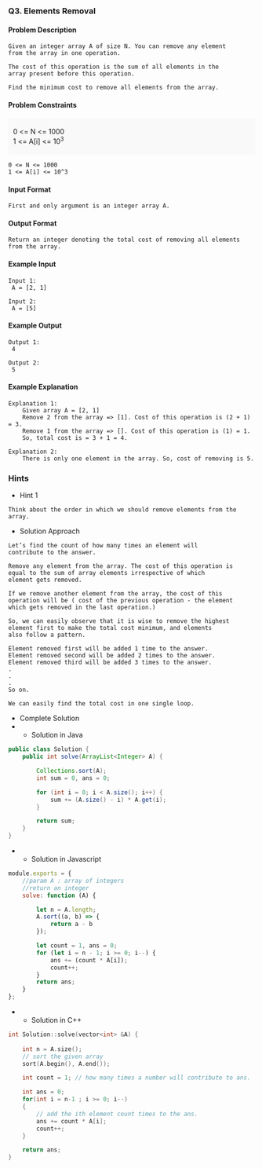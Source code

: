 ### Q3. Elements Removal
#### Problem Description
```text
Given an integer array A of size N. You can remove any element 
from the array in one operation.

The cost of this operation is the sum of all elements in the 
array present before this operation.

Find the minimum cost to remove all elements from the array.
```
#### Problem Constraints
<div style="background-color: #f9f9f9; padding: 5px 10px;">
    <p>0 &lt;= N &lt;= 1000<br> 
    1 &lt;= A[i] &lt;= 10<sup>3</sup></p>
</div>

```text
0 <= N <= 1000
1 <= A[i] <= 10^3
```
#### Input Format
```text
First and only argument is an integer array A.
```
#### Output Format
```text
Return an integer denoting the total cost of removing all elements 
from the array.
```
#### Example Input
```text
Input 1:
 A = [2, 1]

Input 2:
 A = [5]
```
#### Example Output
```text
Output 1:
 4

Output 2:
 5
```
#### Example Explanation
```text
Explanation 1:
    Given array A = [2, 1]
    Remove 2 from the array => [1]. Cost of this operation is (2 + 1) = 3.
    Remove 1 from the array => []. Cost of this operation is (1) = 1.
    So, total cost is = 3 + 1 = 4.

Explanation 2:
    There is only one element in the array. So, cost of removing is 5.
```
### Hints
* Hint 1
```text
Think about the order in which we should remove elements from the array.
```
* Solution Approach
```text
Let’s find the count of how many times an element will 
contribute to the answer.

Remove any element from the array. The cost of this operation is 
equal to the sum of array elements irrespective of which 
element gets removed.

If we remove another element from the array, the cost of this 
operation will be ( cost of the previous operation - the element 
which gets removed in the last operation.)

So, we can easily observe that it is wise to remove the highest 
element first to make the total cost minimum, and elements 
also follow a pattern.

Element removed first will be added 1 time to the answer.
Element removed second will be added 2 times to the answer.
Element removed third will be added 3 times to the answer.
.
.
.
So on.

We can easily find the total cost in one single loop.
```
* Complete Solution
* * Solution in Java
```java
public class Solution {
    public int solve(ArrayList<Integer> A) {

        Collections.sort(A);
        int sum = 0, ans = 0;

        for (int i = 0; i < A.size(); i++) {
            sum += (A.size() - i) * A.get(i);
        }

        return sum;
    }
}
```
* * Solution in Javascript
```javascript
module.exports = {
    //param A : array of integers
    //return an integer
    solve: function (A) {

        let n = A.length;
        A.sort((a, b) => {
            return a - b
        });

        let count = 1, ans = 0;
        for (let i = n - 1; i >= 0; i--) {
            ans += (count * A[i]);
            count++;
        }
        return ans;
    }
};
```
* * Solution in C++
```cpp
int Solution::solve(vector<int> &A) {
    
    int n = A.size();
    // sort the given array
    sort(A.begin(), A.end());

    int count = 1; // how many times a number will contribute to ans.

    int ans = 0;
    for(int i = n-1 ; i >= 0; i--)
    {
        // add the ith element count times to the ans. 
        ans += count * A[i];
        count++;    
    }

    return ans;
}
```

